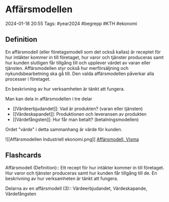 # Affärsmodellen

2024-01-18 20:55
Tags: #year2024 #begrepp #KTH #ekonomi

## Definition

En affärsmodell (eller företagsmodell som det också kallas) är receptet för hur intäkter kommer in till företaget, hur varor och tjänster produceras samt hur kunden slutligen får tillgång till och upplever värdet av varan eller tjänsten. Affärsmodellen styr också hur merförsäljning och nykundsbearbetning ska gå till. Den valda affärsmodellen påverkar alla processer i företaget.

En beskrivning av hur verksamheten är tänkt att fungera.

Man kan dela in affärsmodellen i tre delar

- [[Värdeerbjudandet]]: Vad är produkten? (varan eller tjänsten)
- [[Värdeskapandet]]: Produktionen och leveransen av produkten
- [[Värdefångsten]]: Hur får man betalt? (betalningsmodellen)

Ordet "värde" i detta sammanhang är värde för kunden.

![[Affärsmodellen Industriell ekonomi.png]]
[Affärsmodell, Visma](https://vismaspcs.se/ditt-foretagande/starta-eget-foretag/formulera-din-affarside)

## Flashcards

Affärsmodell (Definition):: Ett recept för hur intäkter kommer in till företaget. Hur varor och tjänster produceras samt hur kunden får tillgång till de. En beskrivning av hur verksamheten är tänkt att fungera.
<!--SR:!2024-01-25,3,252!2024-01-26,4,270-->

Delarna av en affärsmodell (3):: Värdeerbjudandet, Värdeskapande, Värdefångsten
<!--SR:!2024-01-25,3,250!2024-01-24,3,250-->
